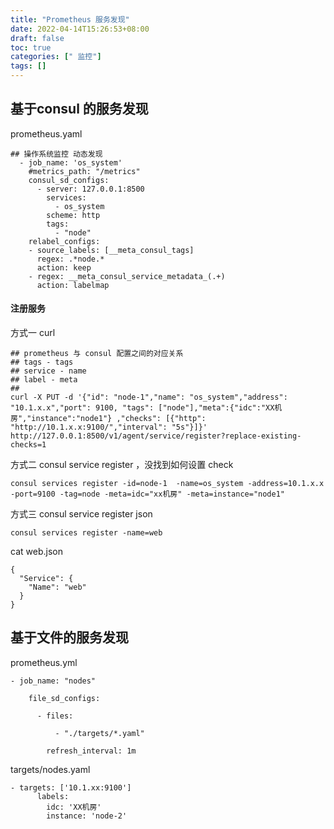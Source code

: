 ```yaml
---
title: "Prometheus 服务发现"
date: 2022-04-14T15:26:53+08:00
draft: false
toc: true 
categories: [" 监控"]
tags: []
---
```


## 基于consul 的服务发现


prometheus.yaml
```
## 操作系统监控 动态发现
  - job_name: 'os_system'
    #metrics_path: "/metrics"
    consul_sd_configs:
      - server: 127.0.0.1:8500
        services:
          - os_system
        scheme: http
        tags:
          - "node"
    relabel_configs:
    - source_labels: [__meta_consul_tags]
      regex: .*node.*
      action: keep
    - regex: __meta_consul_service_metadata_(.+)
      action: labelmap
```

#### 注册服务

方式一 curl
```
## prometheus 与 consul 配置之间的对应关系
## tags - tags
## service - name
## label - meta
##
curl -X PUT -d '{"id": "node-1","name": "os_system","address": "10.1.x.x","port": 9100, "tags": ["node"],"meta":{"idc":"XX机房","instance":"node1"} ,"checks": [{"http": "http://10.1.x.x:9100/","interval": "5s"}]}'  http://127.0.0.1:8500/v1/agent/service/register?replace-existing-checks=1
```

方式二 consul service register ，没找到如何设置 check
```
consul services register -id=node-1  -name=os_system -address=10.1.x.x -port=9100 -tag=node -meta=idc="xx机房" -meta=instance="node1"
```

方式三 consul service register json
```
consul services register -name=web
```

cat web.json
```
{
  "Service": {
    "Name": "web"
  }
}
```

## 基于文件的服务发现

prometheus.yml
```
- job_name: "nodes"

    file_sd_configs:

      - files:

          - "./targets/*.yaml"

        refresh_interval: 1m
```

targets/nodes.yaml
```
- targets: ['10.1.xx:9100']
      labels:
        idc: 'XX机房'
        instance: 'node-2'
```
